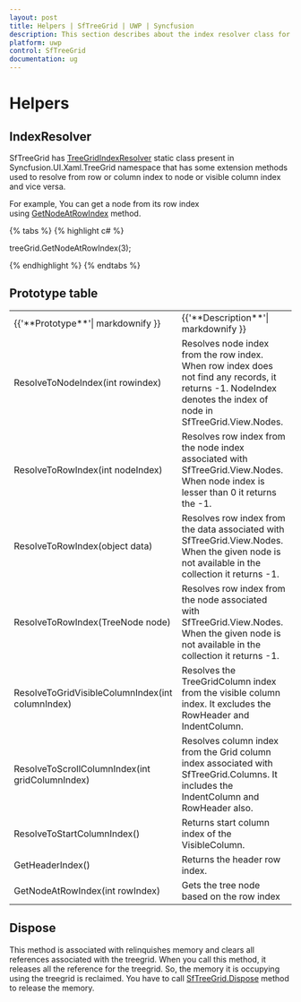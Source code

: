 ```yaml
---
layout: post
title: Helpers | SfTreeGrid | UWP | Syncfusion
description: This section describes about the index resolver class for getting the row/column/node indexes and Dispose method of TreeGrid.
platform: uwp
control: SfTreeGrid
documentation: ug
---
```


# Helpers

## IndexResolver

SfTreeGrid has [TreeGridIndexResolver](https://help.syncfusion.com/cr/uwp/Syncfusion.SfGrid.UWP~Syncfusion.UI.Xaml.TreeGrid.TreeGridIndexResolver.html) static class present in Syncfusion.UI.Xaml.TreeGrid namespace that has some extension methods used to resolve from row or column index to node or visible column index and vice versa.

For example, You can get a node from its row index using [GetNodeAtRowIndex](https://help.syncfusion.com/cr/uwp/Syncfusion.SfGrid.UWP~Syncfusion.UI.Xaml.TreeGrid.TreeGridIndexResolver~GetNodeAtRowIndex.html) method.

{% tabs %}
{% highlight c# %}

treeGrid.GetNodeAtRowIndex(3);

{% endhighlight %}
{% endtabs %}

## Prototype table
<table>
<tr>
<td>
{{'**Prototype**'| markdownify }}
</td>
<td>
{{'**Description**'| markdownify }}
</td>
</tr>
<tr>
<td>
ResolveToNodeIndex(int rowindex)

</td>
<td>
Resolves node index from the row index. When row index does not find any records, it returns -1. NodeIndex denotes the index of node in SfTreeGrid.View.Nodes.

</td>
</tr>
<tr>
<td>
ResolveToRowIndex(int nodeIndex)

</td>
<td>
Resolves row index from the node index associated with SfTreeGrid.View.Nodes. When node index is lesser than 0 it returns the -1.
</td>
</tr>
<tr>
<td>
ResolveToRowIndex(object data)

</td>
<td>
Resolves row index from the data associated with SfTreeGrid.View.Nodes. When the given node is not available in the collection it returns -1.
</td>
</tr>
<tr>
<td>
ResolveToRowIndex(TreeNode node)

</td>
<td>
Resolves row index from the node associated with SfTreeGrid.View.Nodes. When the given node is not available in the collection it returns -1.
</td>
</tr>
<tr>
<td>
ResolveToGridVisibleColumnIndex(int columnIndex)

</td>
<td>
Resolves the TreeGridColumn index from the visible column index. It excludes the RowHeader and IndentColumn.
</td>
</tr>
<tr>
<td>
ResolveToScrollColumnIndex(int gridColumnIndex)

</td>
<td>
Resolves column index from the Grid column index associated with SfTreeGrid.Columns. It includes the IndentColumn and RowHeader also.
</td>
</tr>
<tr>
<td>
ResolveToStartColumnIndex()

</td>
<td>
Returns start column index of the VisibleColumn.

</td>
</tr>
<tr>
<td>
GetHeaderIndex()

</td>
<td>
Returns the header row index.
</td>
</tr>
<tr>
<td>
GetNodeAtRowIndex(int rowIndex)

</td>
<td>
Gets the tree node based on the row index
</td>
</tr>
</table>

## Dispose

This method is associated with relinquishes memory and clears all references associated with the treegrid. When you call this method, it releases all the reference for the treegrid. So, the memory it is occupying using the treegrid is reclaimed. You have to call [SfTreeGrid.Dispose](https://help.syncfusion.com/cr/cref_files/uwp/Syncfusion.SfGrid.UWP~Syncfusion.UI.Xaml.TreeGrid.SfTreeGrid~Dispose.html) method to release the memory.
